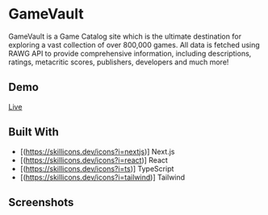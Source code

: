 # GameVault
GameVault is a Game Catalog site which is the ultimate destination for exploring a vast collection of over 800,000 games. All data is fetched using RAWG API to provide comprehensive information, including descriptions, ratings, metacritic scores, publishers, developers and much more! 

## Demo
[Live](https://tylermommsen-gamevault.vercel.app/)

## Built With
- [(https://skillicons.dev/icons?i=nextjs)] Next.js
- [(https://skillicons.dev/icons?i=react)] React
- [(https://skillicons.dev/icons?i=ts)] TypeScript
- [(https://skillicons.dev/icons?i=tailwind)] Tailwind

## Screenshots
[](https://github.com/TylerMommsen/gamevault/assets/65496518/61801b9a-72ad-4ca8-824e-ff76521e3b07)
[](https://github.com/TylerMommsen/gamevault/assets/65496518/2b1e3b95-3829-4955-928f-8ffc150a03cd)

